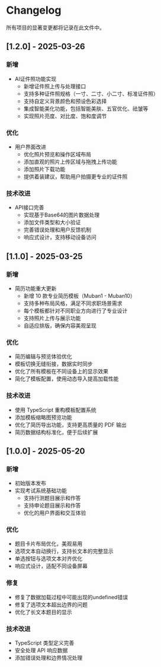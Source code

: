 # Changelog

所有项目的显著变更都将记录在此文件中。

## [1.2.0] - 2025-03-26

### 新增

- AI证件照功能实现
  - 新增证件照上传与处理接口
  - 支持多种证件照规格（一寸、二寸、小二寸、标准证件照）
  - 支持自定义背景颜色和预设色彩选择
  - 集成智能美化功能，包括智能美肤、五官优化、祛皱等
  - 实现照片亮度、对比度、饱和度调节

### 优化

- 用户界面改进
  - 优化照片预览和操作区域布局
  - 添加直观的照片上传区域与拖拽上传功能
  - 添加照片下载功能
  - 提供着装建议，帮助用户拍摄更专业的证件照

### 技术改进

- API接口完善
  - 实现基于Base64的图片数据处理
  - 添加文件类型和大小验证
  - 完善错误处理和用户反馈机制
  - 响应式设计，支持移动设备访问

## [1.1.0] - 2025-03-25

### 新增

- 简历功能重大更新
  - 新增 10 款专业简历模板（Muban1 - Muban10）
  - 支持多种布局风格，满足不同求职场景需求
  - 每个模板都针对不同职业方向进行了专业设计
  - 支持照片上传与展示功能
  - 自适应排版，确保内容美观呈现

### 优化

- 简历编辑与预览体验优化
- 模板切换无缝衔接，数据实时同步
- 优化了所有模板在不同设备上的显示效果
- 简化了模板配置，使用动态导入提高加载性能

### 技术改进

- 使用 TypeScript 重构模板配置系统
- 添加模板缩略图预览功能
- 优化了简历导出功能，支持更高质量的 PDF 输出
- 简历数据结构标准化，便于后续扩展

## [1.0.0] - 2025-05-20

### 新增

- 初始版本发布
- 实现考试系统基础功能
  - 支持行测题目展示和作答
  - 支持申论题目展示和作答
  - 优化的用户界面和交互体验

### 优化

- 题目卡片布局优化，美观易用
- 选项文本自动换行，支持长文本的完整显示
- 单选按钮与选项文本对齐优化
- 响应式设计，适配不同设备屏幕

### 修复

- 修复了数据加载过程中可能出现的undefined错误
- 修复了选项文本超出边界的问题
- 优化了长文本题目的显示

### 技术改进

- TypeScript 类型定义完善
- 安全处理 API 响应数据
- 添加错误处理和边界情况处理
